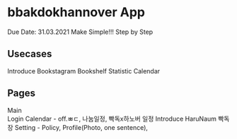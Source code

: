 # bbakdokhannover App

Due Date: 31.03.2021
Make Simple!!!
Step by Step

## Usecases

Introduce
Bookstagram
Bookshelf
Statistic
Calendar

## Pages

Main<br>
Login
Calendar - off.ㅃㄷ, 나눔일정, 빡독x하노버 일정
Introduce
HaruNaum
빡독장
Setting - Policy, Profile(Photo, one sentence),

